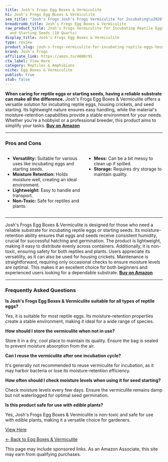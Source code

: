 ```yaml
---
title: Josh's Frogs Egg Boxes & Vermiculite
h1: Josh's Frogs Egg Boxes & Vermiculite
seo_title: "Josh's Frogs Josh's Frogs Vermiculite for Incubating\u2026"
breadcrumb_title: Josh's Frogs Egg Boxes & Vermiculite
raw_product_title: Josh's Frogs Vermiculite for Incubating Reptile Eggs, Housing Crickets
  and Starting Seeds (10 Quarts)
display_title: Josh's Frogs Egg Boxes & Vermiculite
type: review
product_slug: josh-s-frogs-vermiculite-for-incubating-reptile-eggs-housing-crickets-a-84a371ff
brand: Josh's Frogs
affiliate_link: https://amzn.to/46N8r9i
cta_label: View Here
category: Reptiles & Amphibians
niche: Egg Boxes & Vermiculite
publish: true
stub: false
---
```


<div id="intro" class="full-width">
  <p><strong>When caring for reptile eggs or starting seeds, having a reliable substrate can make all the difference.</strong> Josh's Frogs Egg Boxes & Vermiculite offers a versatile solution for incubating reptile eggs, housing crickets, and seed starting. Its lightweight nature ensures easy handling, while the material's moisture-retention capabilities provide a stable environment for your needs. Whether you're a hobbyist or a professional breeder, this product aims to simplify your tasks. <a href="https://amzn.to/46N8r9i" rel="nofollow sponsored noopener" target="_blank"><strong>Buy on Amazon</strong></a></p>
</div>

<hr />
<h3 id="pros-cons">Pros and Cons</h3>
<div class="pc-grid" style="display:grid;grid-template-columns:1fr 1fr;gap:16px;">
  <ul>
    <li><strong>Versatility:</strong> Suitable for various uses like incubating eggs and starting seeds.</li>
    <li><strong>Moisture Retention:</strong> Holds moisture well, creating an ideal environment.</li>
    <li><strong>Lightweight:</strong> Easy to handle and transport.</li>
    <li><strong>Non-Toxic:</strong> Safe for reptiles and plants.</li>
  </ul>
  <ul>
    <li><strong>Mess:</strong> Can be a bit messy to clean up if spilled.</li>
    <li><strong>Storage:</strong> Requires dry storage to maintain quality.</li>
  </ul>
</div>
<hr />

<div class="full-width">
  <p>Josh's Frogs Egg Boxes & Vermiculite is designed for those who need a reliable substrate for incubating reptile eggs or starting seeds. Its moisture-retention ability ensures that eggs and seeds receive consistent humidity, crucial for successful hatching and germination. The product is lightweight, making it easy to distribute evenly across containers. Additionally, it is non-toxic, ensuring safety for both reptiles and plants. Users appreciate its versatility, as it can also be used for housing crickets. Maintenance is straightforward, requiring only occasional checks to ensure moisture levels are optimal. This makes it an excellent choice for both beginners and experienced users looking for a dependable substrate. <a href="https://amzn.to/46N8r9i" rel="nofollow sponsored noopener" target="_blank"><strong>Buy on Amazon</strong></a></p>
</div>

<hr />
<h3 id="faqs">Frequently Asked Questions</h3>

<p><strong>Is Josh's Frogs Egg Boxes & Vermiculite suitable for all types of reptile eggs?</strong></p>
<p>Yes, it is suitable for most reptile eggs. Its moisture-retention properties create a stable environment, making it ideal for a wide range of species.</p>

<p><strong>How should I store the vermiculite when not in use?</strong></p>
<p>Store it in a dry, cool place to maintain its quality. Ensure the bag is sealed to prevent moisture absorption from the air.</p>

<p><strong>Can I reuse the vermiculite after one incubation cycle?</strong></p>
<p>It's generally not recommended to reuse vermiculite for incubation, as it may harbor bacteria or lose its moisture-retention efficiency.</p>

<p><strong>How often should I check moisture levels when using it for seed starting?</strong></p>
<p>Check moisture levels every few days. Ensure the vermiculite remains damp but not waterlogged for optimal seed germination.</p>

<p><strong>Is this product safe for use with edible plants?</strong></p>
<p>Yes, Josh's Frogs Egg Boxes & Vermiculite is non-toxic and safe for use with edible plants, making it a versatile choice for gardeners.</p>
<p><a class="btn" href="https://amzn.to/46N8r9i" target="_blank" rel="nofollow sponsored noopener">View Here</a></p>
<p><a href="/roundups/reptiles-amphibians/egg-boxes-vermiculite/">← Back to Egg Boxes & Vermiculite</a></p>
<aside class="disclosure">This page may include sponsored links. As an Amazon Associate, this site may earn from qualifying purchases.</aside>
